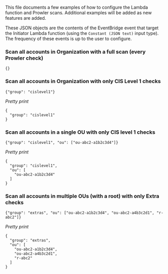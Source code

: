 This file documents a few examples of how to configure the Lambda function and Prowler scans. Additional examples will be added as new features are added.

These JSON objects are the contents of the EventBridge event that target the Initiator Lambda function (using the `Constant (JSON text)` input type). The frequency of these events is up to the user to configure.

### Scan all accounts in Organization with a full scan (every Prowler check)

    {}

### Scan all accounts in Organization with only CIS Level 1 checks

    {"group": "cislevel1"}

*Pretty print*

```
{
  "group": "cislevel1"
}
```

### Scan all accounts in a single OU with only CIS level 1 checks

    {"group": "cislevel1", "ou": ["ou-abc2-a1b2c3d4"]}

*Pretty print*

```
{
  "group": "cislevel1",
  "ou": [
    "ou-abc2-a1b2c3d4"
  ]
}
```

### Scan all accounts in multiple OUs (with a root) with only Extra checks

    {"group": "extras", "ou": ["ou-abc2-a1b2c3d4", "ou-abc2-a4b3c2d1", "r-abc2"]}

*Pretty print*

```
{
  "group": "extras",
  "ou": [
    "ou-abc2-a1b2c3d4",
    "ou-abc2-a4b3c2d1",
    "r-abc2"
  ]
}
```
